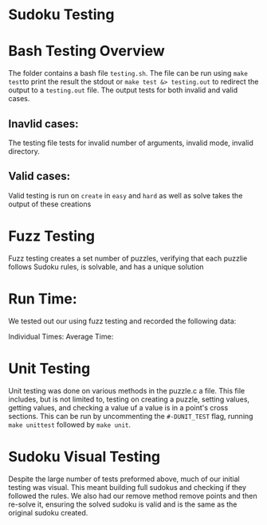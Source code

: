 # Sudoku Testing

# Bash Testing Overview

The folder contains a bash file `testing.sh`. The file can be run using `make test`to print the result the stdout or `make test &> testing.out` to redirect the output to a `testing.out` file. The output tests for both invalid and valid cases.

## Inavlid cases:

The testing file tests for invalid number of arguments, invalid mode, invalid directory.

## Valid cases: 

Valid testing is run on  `create` in `easy` and `hard` as well as solve takes the output of these creations

# Fuzz Testing

Fuzz testing creates a set number of puzzles, verifying that each puzzlie follows Sudoku rules, is solvable, and has a unique solution

# Run Time:

We tested out our using fuzz testing and recorded the following data:

Individual Times:
Average Time:

# Unit Testing

Unit testing was done on various methods in the puzzle.c a file. This file includes, but is not limited to, testing on creating a puzzle, setting values, getting values, and checking a value uf a value is in a point's cross sections. This can be run by uncommenting the `#-DUNIT_TEST` flag, running `make unittest` followed by `make unit`. 

# Sudoku Visual Testing

Despite the large number of tests preformed above, much of our initial testing was visual. This meant building full sudokus and checking if they followed the rules. We also had our remove method remove points and then re-solve it, ensuring the solved sudoku is valid and is the same as the original sudoku created.